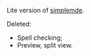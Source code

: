Lite version of [simplemde](https://simplemde.com).

Deleted:
* Spell checking;
* Preview, split view.
